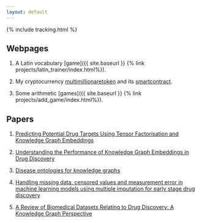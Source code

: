 ```yaml
---
layout: default
---
```


{% include tracking.html %}

## Webpages

1) A Latin vocabulary [game]({{ site.baseurl }} {% link projects/latin_trainer/index.html%}).

2) My cryptocurrency [multimillionaretoken](http://multimillionairetoken.com/) and its [smartcontract](https://etherscan.io/token/0x1f20e5880d8896ece03a690328a16cafe88c6e88).

3) Some arithmetic [games]({{ site.baseurl }} {% link projects/add_game/index.html%}).

## Papers

1) [Predicting Potential Drug Targets Using Tensor Factorisation and Knowledge Graph Embeddings](https://arxiv.org/abs/2105.10578)

2) [Understanding the Performance of Knowledge Graph Embeddings in Drug Discovery](https://arxiv.org/abs/2105.10488)

3) [Disease ontologies for knowledge graphs](https://bmcbioinformatics.biomedcentral.com/articles/10.1186/s12859-021-04173-w)

4) [Handling missing data, censored values and measurement error in machine learning models using multiple imputation for early stage drug discovery](https://zenodo.org/record/3697280#.YglFf-7P2X0)

5) [A Review of Biomedical Datasets Relating to Drug Discovery: A Knowledge Graph Perspective](https://arxiv.org/pdf/2102.10062.pdf)
